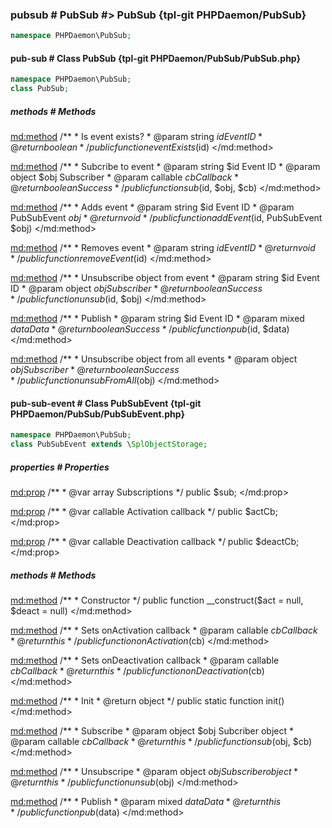 ### pubsub # PubSub #> PubSub {tpl-git PHPDaemon/PubSub}

```php
namespace PHPDaemon\PubSub;
```

<!-- include-namespace path="\PHPDaemon\PubSub" level="" access="" -->
#### pub-sub # Class PubSub {tpl-git PHPDaemon/PubSub/PubSub.php}

```php
namespace PHPDaemon\PubSub;
class PubSub;
```

##### methods # Methods

<md:method>
/**
	 * Is event exists?
	 * @param  string  $id Event ID
	 * @return boolean
	 */
public function eventExists($id)
</md:method>

<md:method>
/**
	 * Subcribe to event
	 * @param  string   $id  Event ID
	 * @param  object   $obj Subscriber
	 * @param  callable $cb  Callback
	 * @return boolean       Success
	 */
public function sub($id, $obj, $cb)
</md:method>

<md:method>
/**
	 * Adds event
	 * @param  string      $id  Event ID
	 * @param  PubSubEvent $obj
	 * @return void
	 */
public function addEvent($id, PubSubEvent $obj)
</md:method>

<md:method>
/**
	 * Removes event
	 * @param  string $id Event ID
	 * @return void
	 */
public function removeEvent($id)
</md:method>

<md:method>
/**
	 * Unsubscribe object from event
	 * @param  string  $id  Event ID
	 * @param  object  $obj Subscriber
	 * @return boolean      Success
	 */
public function unsub($id, $obj)
</md:method>

<md:method>
/**
	 * Publish
	 * @param  string  $id   Event ID
	 * @param  mixed   $data Data
	 * @return boolean       Success
	 */
public function pub($id, $data)
</md:method>

<md:method>
/**
	 * Unsubscribe object from all events
	 * @param  object  $obj Subscriber
	 * @return boolean      Success
	 */
public function unsubFromAll($obj)
</md:method>

#### pub-sub-event # Class PubSubEvent {tpl-git PHPDaemon/PubSub/PubSubEvent.php}

```php
namespace PHPDaemon\PubSub;
class PubSubEvent extends \SplObjectStorage;
```

##### properties # Properties

<md:prop>
/**
	 * @var array Subscriptions
	 */
public $sub;
</md:prop>

<md:prop>
/**
	 * @var callable Activation callback
	 */
public $actCb;
</md:prop>

<md:prop>
/**
	 * @var callable Deactivation callback
	 */
public $deactCb;
</md:prop>

##### methods # Methods

<md:method>
/**
	 * Constructor
	 */
public function __construct($act = null, $deact = null)
</md:method>

<md:method>
/**
	 * Sets onActivation callback
	 * @param  callable $cb Callback
	 * @return this
	 */
public function onActivation($cb)
</md:method>

<md:method>
/**
	 * Sets onDeactivation callback
	 * @param callable $cb Callback
	 * @return this
	 */
public function onDeactivation($cb)
</md:method>

<md:method>
/**
	 * Init
	 * @return object
	 */
public static function init()
</md:method>

<md:method>
/**
	 * Subscribe
	 * @param  object   $obj Subcriber object
	 * @param  callable $cb  Callback
	 * @return this
	 */
public function sub($obj, $cb)
</md:method>

<md:method>
/**
	 * Unsubscripe
	 * @param  object $obj Subscriber object
	 * @return this
	 */
public function unsub($obj)
</md:method>

<md:method>
/**
	 * Publish
	 * @param  mixed $data Data
	 * @return this
	 */
public function pub($data)
</md:method>


<!--/ include-namespace -->
